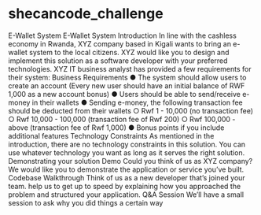 # shecancode_challenge
E-Wallet System
E-Wallet System
Introduction
In line with the cashless economy in Rwanda, XYZ company based in Kigali wants to bring an
e-wallet system to the local citizens. XYZ would like you to design and implement this solution
as a software developer with your preferred technologies. XYZ IT business analyst has
provided a few requirements for their system:
Business Requirements
● The system should allow users to create an account (Every new user should have an
initial balance of RWF 1,000 as a new account bonus)
● Users should be able to send/receive e-money in their wallets
● Sending e-money, the following transaction fee should be deducted from their wallets
○ Rwf 1 - 10,000 (no transaction fee)
○ Rwf 10,000 - 100,000 (transaction fee of Rwf 200)
○ Rwf 100,000 - above (transaction fee of Rwf 1,000)
● Bonus points if you include additional features
Technology Constraints
As mentioned in the introduction, there are no technology constraints in this solution. You can
use whatever technology you want as long as it serves the right solution.
Demonstrating your solution
Demo
Could you think of us as XYZ company? We would like you to demonstrate the application or
service you’ve built.
Codebase Walkthrough
Think of us as a new developer that’s joined your team. help us to get up to speed by explaining
how you approached the problem and structured your application.
Q&A Session
We’ll have a small session to ask why you did things a certain way
